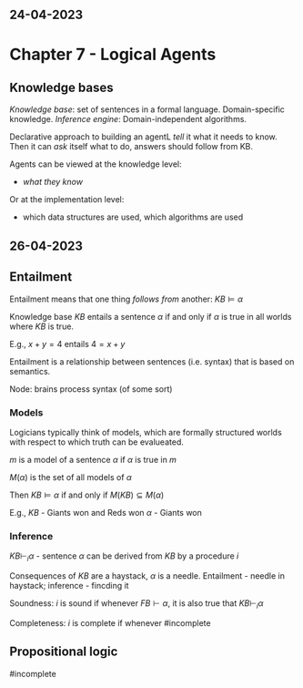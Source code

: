 24-04-2023
---
# Chapter 7 - Logical Agents

## Knowledge bases
*Knowledge base*: set of sentences in a formal language. Domain-specific knowledge.
*Inference engine*: Domain-independent algorithms.

Declarative approach to building an agentL *tell* it what it needs to know.
Then it can *ask* itself what to do, answers should follow from KB.

Agents can be viewed at the knowledge level:
- *what they know*

Or at the implementation level:
- which data structures are used, which algorithms are used

26-04-2023
---
## Entailment
Entailment means that one thing *follows from* another:
$KB \models \alpha$

Knowledge base $KB$ entails a sentence $\alpha$
if and only if
$\alpha$ is true in all worlds where $KB$ is true.

E.g., $x + y = 4$ entails $4 = x + y$

Entailment is a relationship between sentences (i.e. syntax) that is based on semantics.

Node: brains process syntax (of some sort)

### Models
Logicians typically think of models, which are formally structured worlds with respect to which truth can be evalueated.

$m$ is a model of a sentence $\alpha$ if $\alpha$ is true in $m$

$M(\alpha)$ is the set of all models of $\alpha$

Then $KB \models \alpha$ if and only if $M(KB) \subseteq M(\alpha)$

E.g.,
$KB$ - Giants won and Reds won
$\alpha$ - Giants won

### Inference
$KB \vdash_i \alpha$ - sentence $\alpha$ can be derived from $KB$ by a procedure $i$

Consequences of $KB$ are a haystack, $\alpha$ is a needle.
Entailment - needle in haystack; inference - fincding it

Soundness: $i$ is sound if whenever $FB \vdash \alpha$, it is also true that $KB \vdash_i \alpha$

Completeness: $i$ is complete if whenever #incomplete 

## Propositional logic
#incomplete
